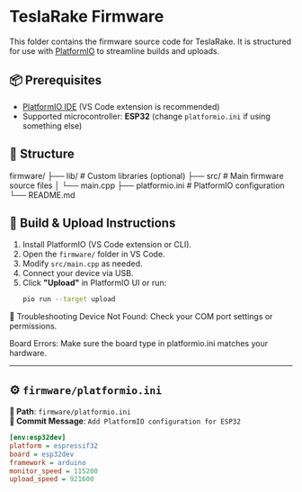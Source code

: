 # TeslaRake Firmware

This folder contains the firmware source code for TeslaRake. It is structured for use with [PlatformIO](https://platformio.org/) to streamline builds and uploads.

## 📦 Prerequisites

- [PlatformIO IDE](https://platformio.org/install/ide?install=vscode) (VS Code extension is recommended)
- Supported microcontroller: **ESP32** (change `platformio.ini` if using something else)

## 📁 Structure

firmware/
├── lib/ # Custom libraries (optional)
├── src/ # Main firmware source files
│ └── main.cpp
├── platformio.ini # PlatformIO configuration
└── README.md


## 🚀 Build & Upload Instructions

1. Install PlatformIO (VS Code extension or CLI).
2. Open the `firmware/` folder in VS Code.
3. Modify `src/main.cpp` as needed.
4. Connect your device via USB.
5. Click **"Upload"** in PlatformIO UI or run:
   ```bash
   pio run --target upload

🧰 Troubleshooting
Device Not Found: Check your COM port settings or permissions.

Board Errors: Make sure the board type in platformio.ini matches your hardware.


---

## ⚙️ `firmware/platformio.ini`

**📍 Path**: `firmware/platformio.ini`  
**💬 Commit Message**: `Add PlatformIO configuration for ESP32`

```ini
[env:esp32dev]
platform = espressif32
board = esp32dev
framework = arduino
monitor_speed = 115200
upload_speed = 921600




